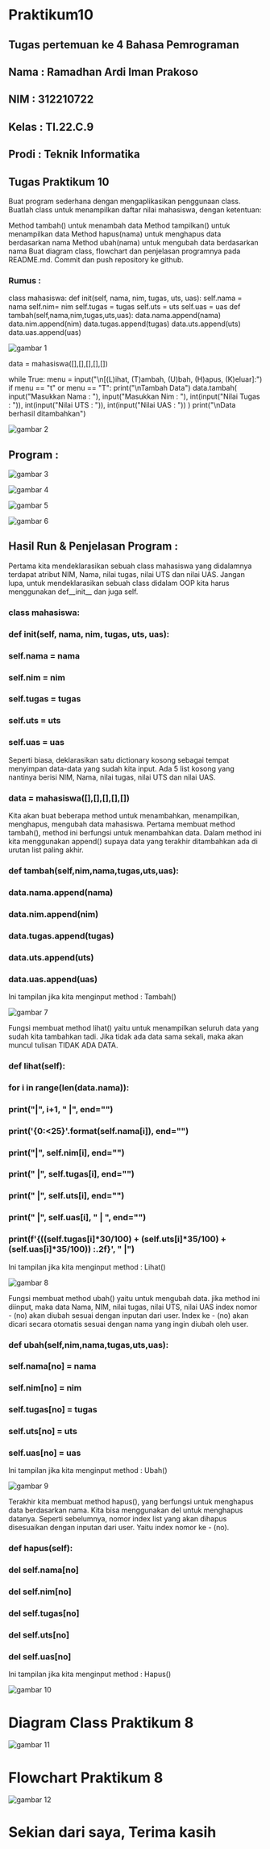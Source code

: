 # Praktikum10

## Tugas pertemuan ke 4 Bahasa Pemrograman

## Nama : Ramadhan Ardi Iman Prakoso

## NIM : 312210722

## Kelas : TI.22.C.9

## Prodi : Teknik Informatika

## Tugas Praktikum 10
Buat program sederhana dengan mengaplikasikan penggunaan class. Buatlah class untuk menampilkan daftar nilai mahasiswa, dengan ketentuan:

Method tambah() untuk menambah data
Method tampilkan() untuk menampilkan data
Method hapus(nama) untuk menghapus data berdasarkan nama
Method ubah(nama) untuk mengubah data berdasarkan nama
Buat diagram class, flowchart dan penjelasan programnya pada README.md.
Commit dan push repository ke github.

### Rumus :
class mahasiswa: def init(self, nama, nim, tugas, uts, uas): self.nama = nama self.nim= nim self.tugas = tugas self.uts = uts self.uas = uas def tambah(self,nama,nim,tugas,uts,uas): data.nama.append(nama) data.nim.append(nim) data.tugas.append(tugas) data.uts.append(uts) data.uas.append(uas)

![gambar 1](img/1.png)

data = mahasiswa([],[],[],[],[])

while True: menu = input("\n[(L)ihat, (T)ambah, (U)bah, (H)apus, (K)eluar]:") if menu == "t" or menu == "T": print("\nTambah Data") data.tambah( input("Masukkan Nama : "), input("Masukkan Nim : "), int(input("Nilai Tugas : ")), int(input("Nilai UTS : ")), int(input("Nilai UAS : ")) ) print("\nData berhasil ditambahkan")

![gambar 2](img/2.png)

## Program :

![gambar 3](img/3.png)

![gambar 4](img/4.png)

![gambar 5](img/5.png)

![gambar 6](img/6.png)

## Hasil Run & Penjelasan Program :

Pertama kita mendeklarasikan sebuah class mahasiswa yang didalamnya terdapat atribut NIM, Nama, nilai tugas, nilai UTS dan nilai UAS. Jangan lupa, untuk mendeklarasikan sebuah class didalam OOP kita harus menggunakan def__init__ dan juga self.

### class mahasiswa:
###    def __init__(self, nama, nim, tugas, uts, uas):
###        self.nama = nama
###        self.nim = nim
###        self.tugas = tugas
###        self.uts = uts
###        self.uas = uas

Seperti biasa, deklarasikan satu dictionary kosong sebagai tempat menyimpan data-data yang sudah kita input. Ada 5 list kosong yang nantinya berisi NIM, Nama, nilai tugas, nilai UTS dan nilai UAS.

### data = mahasiswa([],[],[],[],[])  

Kita akan buat beberapa method untuk menambahkan, menampilkan, menghapus, mengubah data mahasiswa. Pertama membuat method tambah(), method ini berfungsi untuk menambahkan data. Dalam method ini kita menggunakan append() supaya data yang terakhir ditambahkan ada di urutan list paling akhir.

### def tambah(self,nim,nama,tugas,uts,uas):
###        data.nama.append(nama)
###        data.nim.append(nim)
###        data.tugas.append(tugas)
###        data.uts.append(uts)
###        data.uas.append(uas)

Ini tampilan jika kita menginput method : Tambah()

![gambar 7](img/7.png)

Fungsi membuat method lihat() yaitu untuk menampilkan seluruh data yang sudah kita tambahkan tadi. Jika tidak ada data sama sekali, maka akan muncul tulisan TIDAK ADA DATA.

### def lihat(self):
###         for i in range(len(data.nama)):
###             print("|", i+1, "  |", end="")
###             print('{0:<25}'.format(self.nama[i]), end="")
###             print("|", self.nim[i], end="")
###             print(" |", self.tugas[i], end="")
###             print("    |", self.uts[i], end="")
###             print("  |", self.uas[i], " | ", end="")
###             print(f'{((self.tugas[i]*30/100) + (self.uts[i]*35/100) + (self.uas[i]*35/100)) :.2f}', " |")

Ini tampilan jika kita menginput method : Lihat()

![gambar 8](img/8.png)

Fungsi membuat method ubah() yaitu untuk mengubah data. jika method ini diinput, maka data Nama, NIM, nilai tugas, nilai UTS, nilai UAS index nomor - (no) akan diubah sesuai dengan inputan dari user. Index ke - (no) akan dicari secara otomatis sesuai dengan nama yang ingin diubah oleh user.

### def ubah(self,nim,nama,tugas,uts,uas):
###         self.nama[no] = nama
###         self.nim[no] = nim
###         self.tugas[no] = tugas
###         self.uts[no] = uts
###         self.uas[no] = uas

Ini tampilan jika kita menginput method : Ubah()

![gambar 9](img/9.png)

Terakhir kita membuat method hapus(), yang berfungsi untuk menghapus data berdasarkan nama. Kita bisa menggunakan del untuk menghapus datanya. Seperti sebelumnya, nomor index list yang akan dihapus disesuaikan dengan inputan dari user. Yaitu index nomor ke - (no).

### def hapus(self):
###         del self.nama[no]
###         del self.nim[no]
###         del self.tugas[no]
###         del self.uts[no]
###        del self.uas[no]

Ini tampilan jika kita menginput method : Hapus()

![gambar 10](img/10.png)

# Diagram Class Praktikum 8

![gambar 11](img/11.jpg)

# Flowchart Praktikum 8

![gambar 12](img/12.png)

# Sekian dari saya, Terima kasih